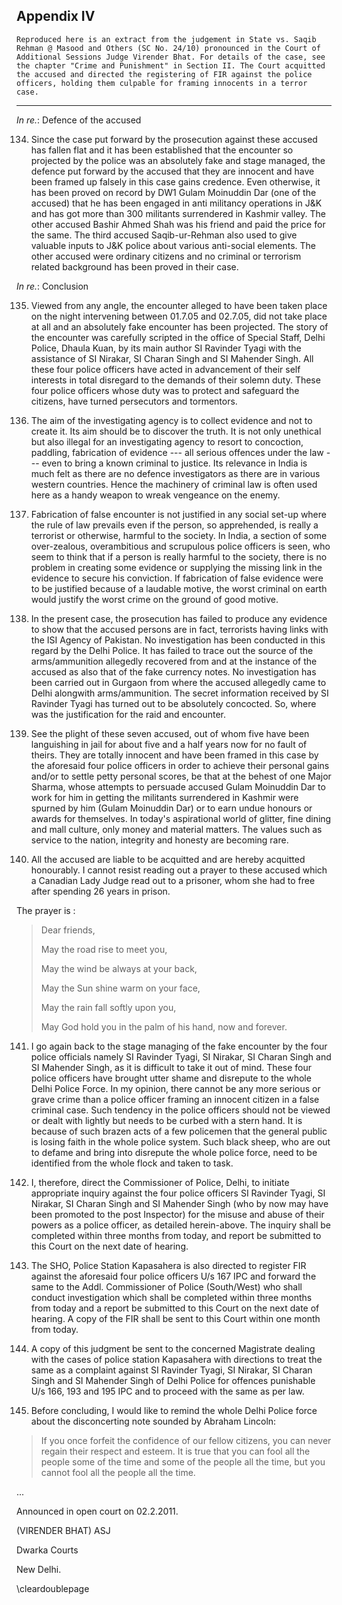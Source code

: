 ## Appendix IV

`Reproduced here is an extract from the judgement in State vs. Saqib Rehman @ Masood and Others (SC No. 24/10) pronounced in the Court of Additional Sessions Judge Virender Bhat. For details of the case, see the chapter "Crime and Punishment" in Section II. The Court acquitted the accused and directed the registering of FIR against the police officers, holding them culpable for framing innocents in a terror case.`

----

_In re._: Defence of the accused

134. Since the case put forward by the prosecution against these accused has fallen flat and it has been established that the encounter so projected by the police was an absolutely fake and stage managed, the defence put forward by the accused that they are innocent and have been framed up falsely in this case gains credence. Even otherwise, it has been proved on record by DW1 Gulam Moinuddin Dar (one of the accused) that he has been engaged in anti militancy operations in J&K and has got more than 300 militants surrendered in Kashmir valley. The other accused Bashir Ahmed Shah was his friend and paid the price for the same. The third accused Saqib-ur-Rehman also used to give valuable inputs to J&K police about various anti-social elements. The other accused were ordinary citizens and no criminal or terrorism related background has been proved in their case.

_In re._: Conclusion

135. Viewed from any angle, the encounter alleged to have been taken place on the night intervening between 01.7.05 and 02.7.05, did not take place at all and an absolutely fake encounter has been projected. The story of the encounter was carefully scripted in the office of Special Staff, Delhi Police, Dhaula Kuan, by its main author SI Ravinder Tyagi with the assistance of SI Nirakar, SI Charan Singh and SI Mahender Singh. All these four police officers have acted in advancement of their self interests in total disregard to the demands of their solemn duty. These four police officers whose duty was to protect and safeguard the citizens, have turned persecutors and tormentors.

136. The aim of the investigating agency is to collect evidence and not to create it. Its aim should be to discover the truth. It is not only unethical but also illegal for an investigating agency to resort to concoction, paddling, fabrication of evidence --- all serious offences under the law --- even to bring a known criminal to justice. Its relevance in India is much felt as there are no defence investigators as there are in various western countries. Hence the machinery of criminal law is often used here as a handy weapon to wreak vengeance on the enemy.

137. Fabrication of false encounter is not justified in any social set-up where the rule of law prevails even if the person, so apprehended, is really a terrorist or otherwise, harmful to the society. In India, a section of some over-zealous, overambitious and scrupulous police officers is seen, who seem to think that if a person is really harmful to the society, there is no problem in creating some evidence or supplying the missing link in the evidence to secure his conviction. If fabrication of false evidence were to be justified because of a laudable motive, the worst criminal on earth would justify the worst crime on the ground of good motive.

138. In the present case, the prosecution has failed to produce any evidence to show that the accused persons are in fact, terrorists having links with the ISI Agency of Pakistan. No investigation has been conducted in this regard by the Delhi Police. It has failed to trace out the source of the arms/ammunition allegedly recovered from and at the instance of the accused as also that of the fake currency notes. No investigation has been carried out in Gurgaon from where the accused allegedly came to Delhi alongwith arms/ammunition. The secret information received by SI Ravinder Tyagi has turned out to be absolutely concocted. So, where was the justification for the raid and encounter.

139. See the plight of these seven accused, out of whom five have been languishing in jail for about five and a half years now for no fault of theirs. They are totally innocent and have been framed in this case by the aforesaid four police officers in order to achieve their personal gains and/or to settle petty personal scores, be that at the behest of one Major Sharma, whose attempts to persuade accused Gulam Moinuddin Dar to work for him in getting the militants surrendered in Kashmir were spurned by him (Gulam Moinuddin Dar) or to earn undue honours or awards for themselves. In today's aspirational world of glitter, fine dining and mall culture, only money and material matters. The values such as service to the nation, integrity and honesty are becoming rare.

140. All the accused are liable to be acquitted and are hereby acquitted honourably. I cannot resist reading out a prayer to these accused which a Canadian Lady Judge read out to a prisoner, whom she had to free after spending 26 years in prison.

The prayer is :

>Dear friends,
>
>May the road rise to meet you,
>
>May the wind be always at your back,
>
>May the Sun shine warm on your face,
>
>May the rain fall softly upon you,
>
>May God hold you in the palm of his hand, now and forever.

141. I go again back to the stage managing of the fake encounter by the four police officials namely SI Ravinder Tyagi, SI Nirakar, SI Charan Singh and SI Mahender Singh, as it is difficult to take it out of mind. These four police officers have brought utter shame and disrepute to the whole Delhi Police Force. In my opinion, there cannot be any more serious or grave crime than a police officer framing an innocent citizen in a false criminal case. Such tendency in the police officers should not be viewed or dealt with lightly but needs to be curbed with a stern hand. It is because of such brazen acts of a few policemen that the general public is losing faith in the whole police system. Such black sheep, who are out to defame and bring into disrepute the whole police force, need to be identified from the whole flock and taken to task.

142. I, therefore, direct the Commissioner of Police, Delhi, to initiate appropriate inquiry against the four police officers SI Ravinder Tyagi, SI Nirakar, SI Charan Singh and SI Mahender Singh (who by now may have been promoted to the post Inspector) for the misuse and abuse of their powers as a police officer, as detailed herein-above. The inquiry shall be completed within three months from today, and report be submitted to this Court on the next date of hearing.

143. The SHO, Police Station Kapasahera is also directed to register FIR against the aforesaid four police officers U/s 167 IPC and forward the same to the Addl. Commissioner of Police (South/West) who shall conduct investigation which shall be completed within three months from today and a report be submitted to this Court on the next date of hearing. A copy of the FIR shall be sent to this Court within one month from today.

144. A copy of this judgment be sent to the concerned Magistrate dealing with the cases of police station Kapasahera with directions to treat the same as a complaint against SI Ravinder Tyagi, SI Nirakar, SI Charan Singh and SI Mahender Singh of Delhi Police for offences punishable U/s 166, 193 and 195 IPC and to proceed with the same as per law.

145. Before concluding, I would like to remind the whole Delhi Police force about the disconcerting note sounded by Abraham Lincoln:

> If you once forfeit the confidence of our fellow citizens, you can never regain their respect and esteem. It is true that you can fool all the people some of the time and some of the people all the time, but you cannot fool all the people all the time.

...

Announced in open court on 02.2.2011.

(VIRENDER BHAT) ASJ

Dwarka Courts

New Delhi.

\cleardoublepage
